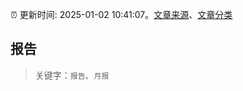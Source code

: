 :alarm_clock: 更新时间: 2025-01-02 10:41:07。[文章来源](/README.md)、[文章分类](/TAGS.md)

## 报告


> 关键字：`报告`、`月报`



